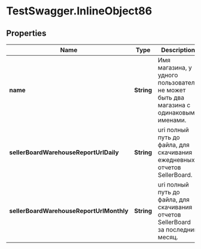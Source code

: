# TestSwagger.InlineObject86

## Properties

Name | Type | Description | Notes
------------ | ------------- | ------------- | -------------
**name** | **String** | Имя магазина, у удного пользователя не может быть два магазина с одинаковыми именами. | [optional] 
**sellerBoardWarehouseReportUrlDaily** | **String** | uri полный путь до файла, для скачивания ежедневных отчетов SellerBoard. | [optional] 
**sellerBoardWarehouseReportUrlMonthly** | **String** | uri полный путь до файла, для скачивания отчетов SellerBoard за последний месяц. | [optional] 


